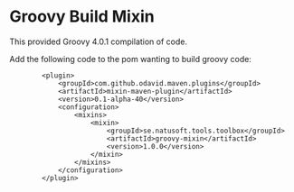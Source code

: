 # Groovy Build Mixin

This provided Groovy 4.0.1 compilation of code.

Add the following code to the pom wanting to build groovy code:

            <plugin>
                <groupId>com.github.odavid.maven.plugins</groupId>
                <artifactId>mixin-maven-plugin</artifactId>
                <version>0.1-alpha-40</version>
                <configuration>
                    <mixins>
                        <mixin>
                            <groupId>se.natusoft.tools.toolbox</groupId>
                            <artifactId>groovy-mixin</artifactId>
                            <version>1.0.0</version>
                        </mixin>
                    </mixins>
                </configuration>
            </plugin>

